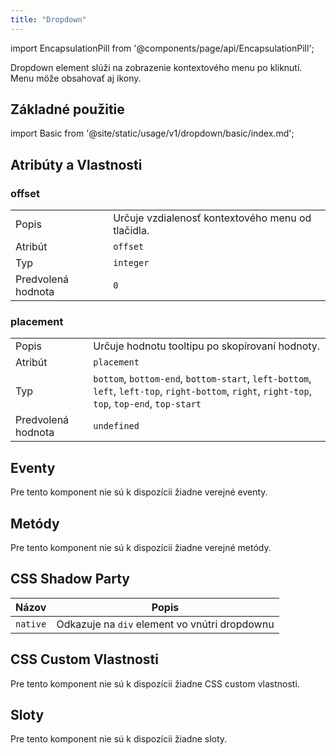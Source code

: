 ```yaml
---
title: "Dropdown"
---
```


<head>
  <title>Dropdown: WebJET Element pre zobrazenie kontextového menu</title>
  <meta name="description" content="Dropdown element slúži na zobrazenie kontextového menu po kliknutí. Menu möže obsahovať aj ikony." />
</head>

import EncapsulationPill from '@components/page/api/EncapsulationPill';

<EncapsulationPill type="shadow" />

Dropdown element slúži na zobrazenie kontextového menu po kliknutí. Menu möže obsahovať aj ikony.

## Základné použitie

<div class="xlarge">

import Basic from '@site/static/usage/v1/dropdown/basic/index.md';

<Basic size="large"/>

</div>

## Atribúty a Vlastnosti

### offset

|  |  |
| --- | --- |
| Popis | Určuje vzdialenosť kontextového menu od tlačidla. |
| Atribút | `offset` |
| Typ | `integer` |
| Predvolená hodnota | `0` |

### placement

|  |  |
| --- | --- |
| Popis | Určuje hodnotu tooltipu po skopírovaní hodnoty. |
| Atribút | `placement` |
| Typ | `bottom`, `bottom-end`, `bottom-start`, `left-bottom`, `left`, `left-top`, `right-bottom`, `right`, `right-top`, `top`, `top-end`, `top-start` |
| Predvolená hodnota | `undefined` |

## Eventy

Pre tento komponent nie sú k dispozícii žiadne verejné eventy.

## Metódy

Pre tento komponent nie sú k dispozícii žiadne verejné metódy.

## CSS Shadow Party

| Názov                           | Popis                    |
|---------------------------------|--------------------------|
| `native`                        | Odkazuje na `div` element vo vnútri dropdownu |

## CSS Custom Vlastnosti

Pre tento komponent nie sú k dispozícii žiadne CSS custom vlastnosti.

## Sloty

Pre tento komponent nie sú k dispozícii žiadne sloty.
